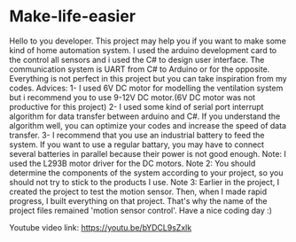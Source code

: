# Make-life-easier
Hello to you developer.
This project may help you if you want to make some kind of home automation system.
I used the arduino development card to the control all sensors and i used the C# to design user interface.
The communication system is UART from C# to Arduino or for the opposite.
Everything is not perfect in this project but you can take inspiration from my codes.
Advices:
1- I used 6V DC motor for modelling the ventilation system but i recommend you to use 9-12V DC motor.(6V DC motor was not productive for this project)
2- I used some kind of serial port interrupt algorithm for data transfer between arduino and C#. If you understand the algorithm well, you can optimize your codes and increase the speed of data transfer.
3- I recommend that you use an industrial battery to feed the system. If you want to use a regular battary, you may have to connect several batteries in parallel because their power is not good enough. 
Note: I used the L293B motor driver for the DC motors.
Note 2: You should determine the components of the system according to your project, so you should not try to stick to the products I use.
Note 3: Earlier in the project, I created the project to test the motion sensor. Then, when I made rapid progress, I built everything on that project. That's why the name of the project files remained 'motion sensor control'.
Have a nice coding day :)

Youtube video link: https://youtu.be/bYDCL9sZxlk
